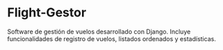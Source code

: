 # Flight-Gestor
Software de gestión de vuelos desarrollado con Django. Incluye funcionalidades de registro de vuelos, listados ordenados y estadísticas.
